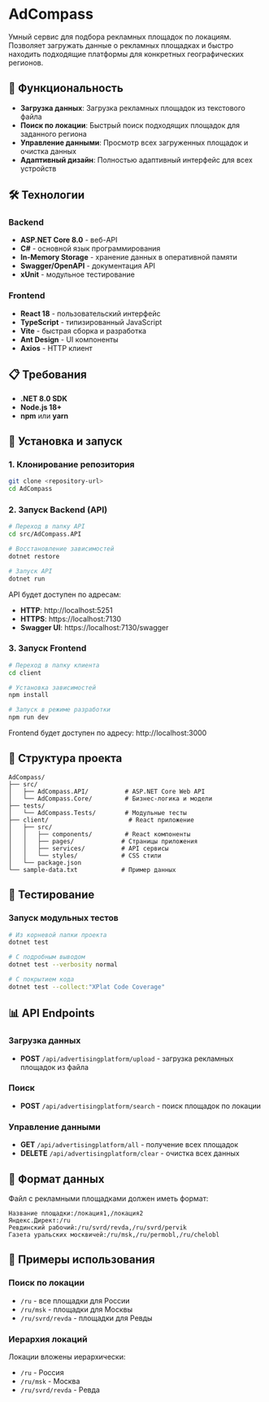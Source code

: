# AdCompass

Умный сервис для подбора рекламных площадок по локациям. Позволяет загружать данные о рекламных площадках и быстро находить подходящие платформы для конкретных географических регионов.

## 🚀 Функциональность

- **Загрузка данных**: Загрузка рекламных площадок из текстового файла
- **Поиск по локации**: Быстрый поиск подходящих площадок для заданного региона
- **Управление данными**: Просмотр всех загруженных площадок и очистка данных
- **Адаптивный дизайн**: Полностью адаптивный интерфейс для всех устройств

## 🛠 Технологии

### Backend
- **ASP.NET Core 8.0** - веб-API
- **C#** - основной язык программирования
- **In-Memory Storage** - хранение данных в оперативной памяти
- **Swagger/OpenAPI** - документация API
- **xUnit** - модульное тестирование

### Frontend
- **React 18** - пользовательский интерфейс
- **TypeScript** - типизированный JavaScript
- **Vite** - быстрая сборка и разработка
- **Ant Design** - UI компоненты
- **Axios** - HTTP клиент

## 📋 Требования

- **.NET 8.0 SDK**
- **Node.js 18+**
- **npm** или **yarn**

## 🚀 Установка и запуск

### 1. Клонирование репозитория
```bash
git clone <repository-url>
cd AdCompass
```

### 2. Запуск Backend (API)

```bash
# Переход в папку API
cd src/AdCompass.API

# Восстановление зависимостей
dotnet restore

# Запуск API
dotnet run
```

API будет доступен по адресам:
- **HTTP**: http://localhost:5251
- **HTTPS**: https://localhost:7130
- **Swagger UI**: https://localhost:7130/swagger

### 3. Запуск Frontend

```bash
# Переход в папку клиента
cd client

# Установка зависимостей
npm install

# Запуск в режиме разработки
npm run dev
```

Frontend будет доступен по адресу: http://localhost:3000

## 📁 Структура проекта

```
AdCompass/
├── src/
│   ├── AdCompass.API/          # ASP.NET Core Web API
│   └── AdCompass.Core/         # Бизнес-логика и модели
├── tests/
│   └── AdCompass.Tests/        # Модульные тесты
├── client/                      # React приложение
│   ├── src/
│   │   ├── components/         # React компоненты
│   │   ├── pages/             # Страницы приложения
│   │   ├── services/          # API сервисы
│   │   └── styles/            # CSS стили
│   └── package.json
└── sample-data.txt            # Пример данных
```

## 🧪 Тестирование

### Запуск модульных тестов
```bash
# Из корневой папки проекта
dotnet test

# С подробным выводом
dotnet test --verbosity normal

# С покрытием кода
dotnet test --collect:"XPlat Code Coverage"
```

## 📊 API Endpoints

### Загрузка данных
- **POST** `/api/advertisingplatform/upload` - загрузка рекламных площадок из файла

### Поиск
- **POST** `/api/advertisingplatform/search` - поиск площадок по локации

### Управление данными
- **GET** `/api/advertisingplatform/all` - получение всех площадок
- **DELETE** `/api/advertisingplatform/clear` - очистка всех данных

## 📝 Формат данных

Файл с рекламными площадками должен иметь формат:
```
Название площадки:/локация1,/локация2
Яндекс.Директ:/ru
Ревдинский рабочий:/ru/svrd/revda,/ru/svrd/pervik
Газета уральских москвичей:/ru/msk,/ru/permobl,/ru/chelobl
```

## 🎯 Примеры использования

### Поиск по локации
- `/ru` - все площадки для России
- `/ru/msk` - площадки для Москвы
- `/ru/svrd/revda` - площадки для Ревды

### Иерархия локаций
Локации вложены иерархически:
- `/ru` - Россия
- `/ru/msk` - Москва
- `/ru/svrd/revda` - Ревда
